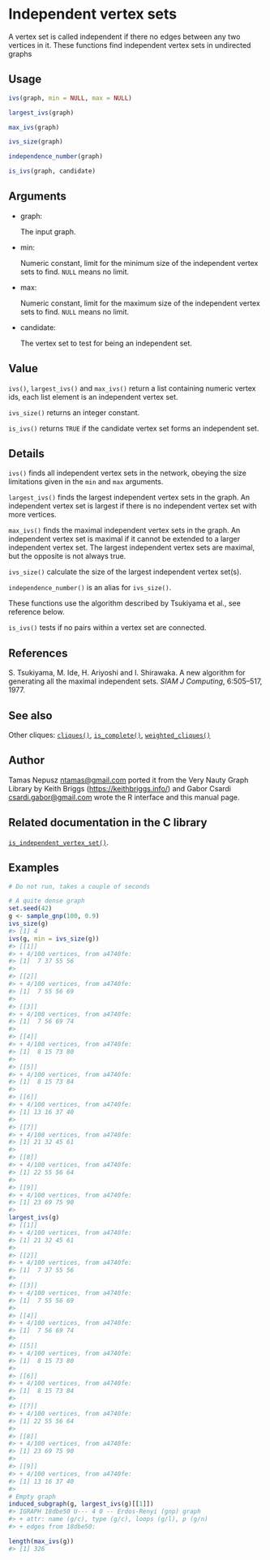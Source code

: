 # Independent vertex sets

A vertex set is called independent if there no edges between any two
vertices in it. These functions find independent vertex sets in
undirected graphs

## Usage

``` r
ivs(graph, min = NULL, max = NULL)

largest_ivs(graph)

max_ivs(graph)

ivs_size(graph)

independence_number(graph)

is_ivs(graph, candidate)
```

## Arguments

- graph:

  The input graph.

- min:

  Numeric constant, limit for the minimum size of the independent vertex
  sets to find. `NULL` means no limit.

- max:

  Numeric constant, limit for the maximum size of the independent vertex
  sets to find. `NULL` means no limit.

- candidate:

  The vertex set to test for being an independent set.

## Value

`ivs()`, `largest_ivs()` and `max_ivs()` return a list containing
numeric vertex ids, each list element is an independent vertex set.

`ivs_size()` returns an integer constant.

`is_ivs()` returns `TRUE` if the candidate vertex set forms an
independent set.

## Details

`ivs()` finds all independent vertex sets in the network, obeying the
size limitations given in the `min` and `max` arguments.

`largest_ivs()` finds the largest independent vertex sets in the graph.
An independent vertex set is largest if there is no independent vertex
set with more vertices.

`max_ivs()` finds the maximal independent vertex sets in the graph. An
independent vertex set is maximal if it cannot be extended to a larger
independent vertex set. The largest independent vertex sets are maximal,
but the opposite is not always true.

`ivs_size()` calculate the size of the largest independent vertex
set(s).

`independence_number()` is an alias for `ivs_size()`.

These functions use the algorithm described by Tsukiyama et al., see
reference below.

`is_ivs()` tests if no pairs within a vertex set are connected.

## References

S. Tsukiyama, M. Ide, H. Ariyoshi and I. Shirawaka. A new algorithm for
generating all the maximal independent sets. *SIAM J Computing*,
6:505–517, 1977.

## See also

Other cliques: [`cliques()`](https://r.igraph.org/reference/cliques.md),
[`is_complete()`](https://r.igraph.org/reference/is_complete.md),
[`weighted_cliques()`](https://r.igraph.org/reference/weighted_cliques.md)

## Author

Tamas Nepusz <ntamas@gmail.com> ported it from the Very Nauty Graph
Library by Keith Briggs (<https://keithbriggs.info/>) and Gabor Csardi
<csardi.gabor@gmail.com> wrote the R interface and this manual page.

## Related documentation in the C library

[`is_independent_vertex_set()`](https://igraph.org/c/html/latest/igraph-Cliques.html#igraph_is_independent_vertex_set).

## Examples

``` r
# Do not run, takes a couple of seconds

# A quite dense graph
set.seed(42)
g <- sample_gnp(100, 0.9)
ivs_size(g)
#> [1] 4
ivs(g, min = ivs_size(g))
#> [[1]]
#> + 4/100 vertices, from a4740fe:
#> [1]  7 37 55 56
#> 
#> [[2]]
#> + 4/100 vertices, from a4740fe:
#> [1]  7 55 56 69
#> 
#> [[3]]
#> + 4/100 vertices, from a4740fe:
#> [1]  7 56 69 74
#> 
#> [[4]]
#> + 4/100 vertices, from a4740fe:
#> [1]  8 15 73 80
#> 
#> [[5]]
#> + 4/100 vertices, from a4740fe:
#> [1]  8 15 73 84
#> 
#> [[6]]
#> + 4/100 vertices, from a4740fe:
#> [1] 13 16 37 40
#> 
#> [[7]]
#> + 4/100 vertices, from a4740fe:
#> [1] 21 32 45 61
#> 
#> [[8]]
#> + 4/100 vertices, from a4740fe:
#> [1] 22 55 56 64
#> 
#> [[9]]
#> + 4/100 vertices, from a4740fe:
#> [1] 23 69 75 90
#> 
largest_ivs(g)
#> [[1]]
#> + 4/100 vertices, from a4740fe:
#> [1] 21 32 45 61
#> 
#> [[2]]
#> + 4/100 vertices, from a4740fe:
#> [1]  7 37 55 56
#> 
#> [[3]]
#> + 4/100 vertices, from a4740fe:
#> [1]  7 55 56 69
#> 
#> [[4]]
#> + 4/100 vertices, from a4740fe:
#> [1]  7 56 69 74
#> 
#> [[5]]
#> + 4/100 vertices, from a4740fe:
#> [1]  8 15 73 80
#> 
#> [[6]]
#> + 4/100 vertices, from a4740fe:
#> [1]  8 15 73 84
#> 
#> [[7]]
#> + 4/100 vertices, from a4740fe:
#> [1] 22 55 56 64
#> 
#> [[8]]
#> + 4/100 vertices, from a4740fe:
#> [1] 23 69 75 90
#> 
#> [[9]]
#> + 4/100 vertices, from a4740fe:
#> [1] 13 16 37 40
#> 
# Empty graph
induced_subgraph(g, largest_ivs(g)[[1]])
#> IGRAPH 18dbe50 U--- 4 0 -- Erdos-Renyi (gnp) graph
#> + attr: name (g/c), type (g/c), loops (g/l), p (g/n)
#> + edges from 18dbe50:

length(max_ivs(g))
#> [1] 326
```
